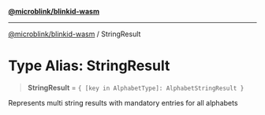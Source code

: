 [**@microblink/blinkid-wasm**](../README.md)

***

[@microblink/blinkid-wasm](../README.md) / StringResult

# Type Alias: StringResult

> **StringResult** = `{ [key in AlphabetType]: AlphabetStringResult }`

Represents multi string results with mandatory entries for all alphabets
